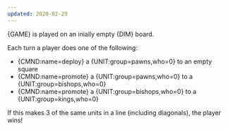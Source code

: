 ```yaml
---
updated: 2020-02-29
---
```


{GAME} is played on an inially empty {DIM} board.

Each turn a player does one of the following:

- {CMND:name=deploy} a {UNIT:group=pawns,who=0} to an empty square
- {CMND:name=promote} a {UNIT:group=pawns,who=0} to a {UNIT:group=bishops,who=0}
- {CMND:name=promote} a {UNIT:group=bishops,who=0} to a {UNIT:group=kings,who=0}

If this makes 3 of the same units in a line (including diagonals), the player wins!
